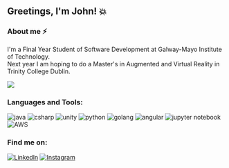 ## Greetings, I'm John! :boom:

### About me :zap:
I'm a Final Year Student of Software Development at Galway-Mayo Institute of Technology.<br>
Next year I am hoping to do a Master's in Augmented and Virtual Reality in Trinity College Dublin.

<img align="center" src="https://johnshields-github-stats.vercel.app/api?username=johnshields&show_icons=true&hide_border=true" />

### Languages and Tools:
![java](https://img.shields.io/badge/Java-ED8B00?style=for-the-badge&logo=java&logoColor=white)
![csharp](https://img.shields.io/badge/C%23-239120?style=for-the-badge&logo=c-sharp&logoColor=white)
![unity](https://img.shields.io/badge/Unity-100000?style=for-the-badge&logo=unity&logoColor=white)
![python](https://img.shields.io/badge/Python-14354C?style=for-the-badge&logo=python&logoColor=white)
![golang](https://img.shields.io/badge/Go-00ADD8?style=for-the-badge&logo=go&logoColor=white)
![angular](https://img.shields.io/badge/Angular-DD0031?style=for-the-badge&logo=angular&logoColor=white)
![jupyter notebook](https://icon-icons.com/icons2/2667/PNG/32/jupyter_app_icon_161280.png)
![AWS](https://img.shields.io/badge/Amazon_AWS-232F3E?style=for-the-badge&logo=amazon-aws&logoColor=white)

### Find me on:
[![Linkedln](https://img.shields.io/badge/LinkedIn-0077B5?style=for-the-badge&logo=linkedin&logoColor=white)](https://www.linkedin.com/in/john-shields-551b86165/)
[![Instagram](https://img.shields.io/badge/Instagram-E4405F?style=for-the-badge&logo=instagram&logoColor=white)](https://www.instagram.com/johnshields__/)

